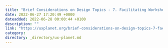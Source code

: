 ```yaml
---
title: "Brief Considerations on Design Topics - 7. Facilitating Workshops and Design Sessions"
date: 2022-06-27 17:20:49 +0000
dateadded: 2022-06-28 00:00:44 +0100
description: ""
link: "https://uxplanet.org/brief-considerations-on-design-topics-7-facilitating-workshops-and-design-sessions-6bdb8cf9c3d5?source=rss----819cc2aaeee0---4"
category:
directory: _directory/ux-planet.md
---
```


